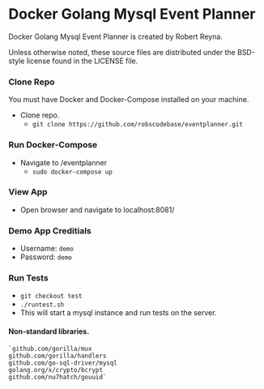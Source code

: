 # Docker Golang Mysql Event Planner

Docker Golang Mysql Event Planner is created by Robert Reyna.

Unless otherwise noted, these source files are distributed under the
BSD-style license found in the LICENSE file.

### Clone Repo

You must have Docker and Docker-Compose installed on your machine.
* Clone repo.
  * `git clone https://github.com/robscodebase/eventplanner.git`


### Run Docker-Compose

* Navigate to /eventplanner
  * `sudo docker-compose up`

### View App

* Open browser and navigate to localhost:8081/

### Demo App Creditials

* Username: `demo`
* Password: `demo`

### Run Tests
* `git checkout test`
* `./runtest.sh`
* This will start a mysql instance and run tests on the server.

#### Non-standard libraries.
    `github.com/gorilla/mux
    github.com/gorilla/handlers
    github.com/go-sql-driver/mysql
    golang.org/x/crypto/bcrypt
    github.com/nu7hatch/gouuid`
